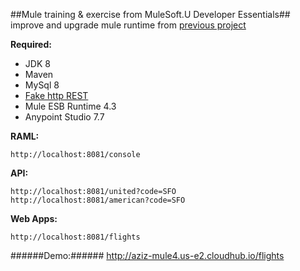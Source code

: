 ##Mule training & exercise from MuleSoft.U Developer Essentials##
improve and upgrade mule runtime from [previous project](https://github.com/kholishulaziz/mule)

**Required:**
* JDK 8
* Maven
* MySql 8
* [Fake http REST](https://my-json-server.typicode.com)
* Mule ESB Runtime 4.3
* Anypoint Studio 7.7

**RAML:**
```
http://localhost:8081/console
```

**API:**
```
http://localhost:8081/united?code=SFO
http://localhost:8081/american?code=SFO
```

**Web Apps:**
```
http://localhost:8081/flights
```

######Demo:######
http://aziz-mule4.us-e2.cloudhub.io/flights